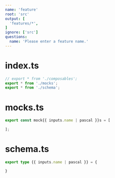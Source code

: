 ```yaml
---
name: 'feature'
root: 'src'
output: [
  'features/*',
]
ignore: ['src']
questions:
  name: 'Please enter a feature name.'
---
```


# index.ts

```ts
// export * from './composables';
export * from './mocks';
export * from './schema';

```

# mocks.ts

```ts
export const mock{{ inputs.name | pascal }}s = [
  
];

```

# schema.ts

```ts
export type {{ inputs.name | pascal }} = {

}

```
